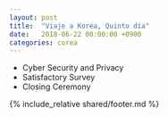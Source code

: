 ```yaml
---
layout: post
title:  "Viaje a Korea, Quinto día"
date:   2018-06-22 00:00:00 +0900
categories: corea
---
```


- Cyber Security and Privacy
- Satisfactory Survey
- Closing Ceremony

{% include_relative shared/footer.md %}
